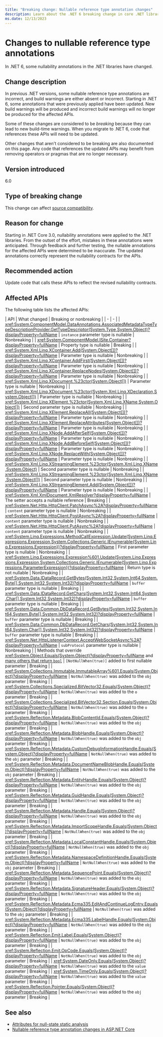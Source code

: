 ```yaml
---
title: "Breaking change: Nullable reference type annotation changes"
description: Learn about the .NET 6 breaking change in core .NET libraries where some nullable reference type annotations have changed.
ms.date: 12/13/2023
---
```

# Changes to nullable reference type annotations

In .NET 6, some nullability annotations in the .NET libraries have changed.

## Change description

In previous .NET versions, some nullable reference type annotations are incorrect, and build warnings are either absent or incorrect. Starting in .NET 6, some annotations that were previously applied have been updated. New build warnings will be produced and incorrect build warnings will no longer be produced for the affected APIs.

Some of these changes are considered to be *breaking* because they can lead to new build-time warnings. When you migrate to .NET 6, code that references these APIs will need to be updated.

Other changes that aren't considered to be breaking are also documented on this page. Any code that references the updated APIs may benefit from removing operators or pragmas that are no longer necessary.

## Version introduced

6.0

## Type of breaking change

This change can affect [source compatibility](../../categories.md#source-compatibility).

## Reason for change

Starting in .NET Core 3.0, nullability annotations were applied to the .NET libraries. From the outset of the effort, mistakes in these annotations were anticipated. Through feedback and further testing, the nullable annotations for the affected APIs were determined to be inaccurate. The updated annotations correctly represent the nullability contracts for the APIs.

## Recommended action

Update code that calls these APIs to reflect the revised nullability contracts.

## Affected APIs

The following table lists the affected APIs:

| API | What changed | Breaking or nonbreaking |
| - | - |
| <xref:System.ComponentModel.DataAnnotations.AssociatedMetadataTypeTypeDescriptionProvider.GetTypeDescriptor(System.Type,System.Object)?displayProperty=fullName> | `instance` parameter type is nullable | Nonbreaking |
| <xref:System.ComponentModel.ISite.Container?displayProperty=fullName> | Property type is nullable | Breaking |
| <xref:System.Xml.Linq.XContainer.Add(System.Object[])?displayProperty=fullName> | Parameter type is nullable | Nonbreaking |
| <xref:System.Xml.Linq.XContainer.AddFirst(System.Object[])?displayProperty=fullName> | Parameter type is nullable | Nonbreaking |
| <xref:System.Xml.Linq.XContainer.ReplaceNodes(System.Object[])?displayProperty=fullName> | Parameter type is nullable | Nonbreaking |
| <xref:System.Xml.Linq.XDocument.%23ctor(System.Object[])> | Parameter type is nullable | Nonbreaking |
| <xref:System.Xml.Linq.XDocument.%23ctor(System.Xml.Linq.XDeclaration,System.Object[])> | Parameter type is nullable | Nonbreaking |
| <xref:System.Xml.Linq.XElement.%23ctor(System.Xml.Linq.XName,System.Object[])> | Second parameter type is nullable | Nonbreaking |
| <xref:System.Xml.Linq.XElement.ReplaceAll(System.Object[])?displayProperty=fullName> | Parameter type is nullable | Nonbreaking |
| <xref:System.Xml.Linq.XElement.ReplaceAttributes(System.Object[])?displayProperty=fullName> | Parameter type is nullable | Nonbreaking |
| <xref:System.Xml.Linq.XNode.AddAfterSelf(System.Object[])?displayProperty=fullName> | Parameter type is nullable | Nonbreaking |
| <xref:System.Xml.Linq.XNode.AddBeforeSelf(System.Object[])?displayProperty=fullName> | Parameter type is nullable | Nonbreaking |
| <xref:System.Xml.Linq.XNode.ReplaceWith(System.Object[])?displayProperty=fullName> | Parameter type is nullable | Nonbreaking |
| <xref:System.Xml.Linq.XStreamingElement.%23ctor(System.Xml.Linq.XName,System.Object)> | Second parameter type is nullable | Nonbreaking |
| <xref:System.Xml.Linq.XStreamingElement.%23ctor(System.Xml.Linq.XName,System.Object[])> | Second parameter type is nullable | Nonbreaking |
| <xref:System.Xml.Linq.XStreamingElement.Add(System.Object[])?displayProperty=fullName> | Parameter type is nullable | Nonbreaking |
| <xref:System.Xml.XmlDocument.XmlResolver?displayProperty=fullName> | The setter accepts a nullable reference | Breaking |
| <xref:System.Net.Http.HttpClient.PatchAsync%2A?displayProperty=fullName> | `content` parameter type is nullable | Nonbreaking |
| <xref:System.Net.Http.HttpClient.PostAsync%2A?displayProperty=fullName> | `content` parameter type is nullable  | Nonbreaking |
| <xref:System.Net.Http.HttpClient.PutAsync%2A?displayProperty=fullName> | `content` parameter type is nullable  | Nonbreaking |
| <xref:System.Linq.Expressions.MethodCallExpression.Update(System.Linq.Expressions.Expression,System.Collections.Generic.IEnumerable{System.Linq.Expressions.Expression})?displayProperty=fullName> | First parameter type is nullable | Nonbreaking |
| <xref:System.Linq.Expressions.Expression%601.Update(System.Linq.Expressions.Expression,System.Collections.Generic.IEnumerable{System.Linq.Expressions.ParameterExpression})?displayProperty=fullName> | Return type is not nullable | Nonbreaking |
| <xref:System.Data.IDataRecord.GetBytes(System.Int32,System.Int64,System.Byte[],System.Int32,System.Int32)?displayProperty=fullName> | `buffer` parameter type is nullable | Breaking |
| <xref:System.Data.IDataRecord.GetChars(System.Int32,System.Int64,System.Char[],System.Int32,System.Int32)?displayProperty=fullName> | `buffer` parameter type is nullable | Breaking |
| <xref:System.Data.Common.DbDataRecord.GetBytes(System.Int32,System.Int64,System.Byte[],System.Int32,System.Int32)?displayProperty=fullName> | `buffer` parameter type is nullable | Breaking |
| <xref:System.Data.Common.DbDataRecord.GetChars(System.Int32,System.Int64,System.Char[],System.Int32,System.Int32)?displayProperty=fullName> | `buffer` parameter type is nullable | Breaking |
| <xref:System.Net.HttpListenerContext.AcceptWebSocketAsync%2A?displayProperty=fullName> | `subProtocol` parameter type is nullable | Nonbreaking |
| Methods that override <xref:System.Object.Equals(System.Object)?displayProperty=fullName> and [many others that return `bool`](https://github.com/dotnet/runtime/pull/47598/files) | `[NotNullWhen(true)]` added to first nullable parameter | Breaking |
| <xref:System.Collections.Immutable.ImmutableArray%601.Equals(System.Object)?displayProperty=fullName> | `NotNullWhen(true)` was added to the `obj` parameter | Breaking |
| <xref:System.Collections.Specialized.BitVector32.Equals(System.Object)?displayProperty=fullName> | `NotNullWhen(true)` was added to the `o` parameter | Breaking |
| <xref:System.Collections.Specialized.BitVector32.Section.Equals(System.Object)?displayProperty=fullName> | `NotNullWhen(true)` was added to the `o` parameter | Breaking |
| <xref:System.Reflection.Metadata.BlobContentId.Equals(System.Object)?displayProperty=fullName> | `NotNullWhen(true)` was added to the `obj` parameter | Breaking |
| <xref:System.Reflection.Metadata.BlobHandle.Equals(System.Object)?displayProperty=fullName> | `NotNullWhen(true)` was added to the `obj` parameter | Breaking |
| <xref:System.Reflection.Metadata.CustomDebugInformationHandle.Equals(System.Object)?displayProperty=fullName> | `NotNullWhen(true)` was added to the `obj` parameter | Breaking |
| <xref:System.Reflection.Metadata.DocumentNameBlobHandle.Equals(System.Object)?displayProperty=fullName> | `NotNullWhen(true)` was added to the `obj` parameter | Breaking |
| <xref:System.Reflection.Metadata.EntityHandle.Equals(System.Object)?displayProperty=fullName> | `NotNullWhen(true)` was added to the `obj` parameter | Breaking |
| <xref:System.Reflection.Metadata.GuidHandle.Equals(System.Object)?displayProperty=fullName> | `NotNullWhen(true)` was added to the `obj` parameter | Breaking |
| <xref:System.Reflection.Metadata.Handle.Equals(System.Object)?displayProperty=fullName> | `NotNullWhen(true)` was added to the `obj` parameter | Breaking |
| <xref:System.Reflection.Metadata.ImportScopeHandle.Equals(System.Object)?displayProperty=fullName> | `NotNullWhen(true)` was added to the `obj` parameter | Breaking |
| <xref:System.Reflection.Metadata.LocalConstantHandle.Equals(System.Object)?displayProperty=fullName> | `NotNullWhen(true)` was added to the `obj` parameter | Breaking |
| <xref:System.Reflection.Metadata.NamespaceDefinitionHandle.Equals(System.Object)?displayProperty=fullName> | `NotNullWhen(true)` was added to the `obj` parameter | Breaking |
| <xref:System.Reflection.Metadata.SequencePoint.Equals(System.Object)?displayProperty=fullName> | `NotNullWhen(true)` was added to the `obj` parameter | Breaking |
| <xref:System.Reflection.Metadata.SignatureHeader.Equals(System.Object)?displayProperty=fullName> | `NotNullWhen(true)` was added to the `obj` parameter | Breaking |
| <xref:System.Reflection.Metadata.Ecma335.EditAndContinueLogEntry.Equals(System.Object)?displayProperty=fullName> | `NotNullWhen(true)` was added to the `obj` parameter | Breaking |
| <xref:System.Reflection.Metadata.Ecma335.LabelHandle.Equals(System.Object)?displayProperty=fullName> | `NotNullWhen(true)` was added to the `obj` parameter | Breaking |
| <xref:System.Reflection.Emit.Label.Equals(System.Object)?displayProperty=fullName> | `NotNullWhen(true)` was added to the `obj` parameter | Breaking |
| <xref:System.Reflection.Emit.OpCode.Equals(System.Object)?displayProperty=fullName> | `NotNullWhen(true)` was added to the `obj` parameter | Breaking |
| <xref:System.DateOnly.Equals(System.Object)?displayProperty=fullName> | `NotNullWhen(true)` was added to the `value` parameter | Breaking |
| <xref:System.TimeOnly.Equals(System.Object)?displayProperty=fullName> | `NotNullWhen(true)` was added to the `value` parameter | Breaking |
| <xref:System.Reflection.Pointer.Equals(System.Object)?displayProperty=fullName> | `NotNullWhen(true)` was added to the `obj` parameter | Breaking |

## See also

- [Attributes for null-state static analysis](../../../../csharp/language-reference/attributes/nullable-analysis.md)
- [Nullable reference type annotation changes in ASP.NET Core](../../aspnet-core/6.0/nullable-reference-type-annotations-changed.md)
